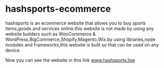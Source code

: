 # hashsports-ecommerce

hashsports is an ecommerce website that allows you to buy sports items,goods and services online.this website is not made by using any website builders such as WooCommerce & WordPress,BigCommerce,Shopify,Magento,Wix.by using libraries,node modules and frameworks,this website is built so that can be used on any device.

Now you can see the website in this link <a href="https://hashsports.live">www.hashsports.live</a>

